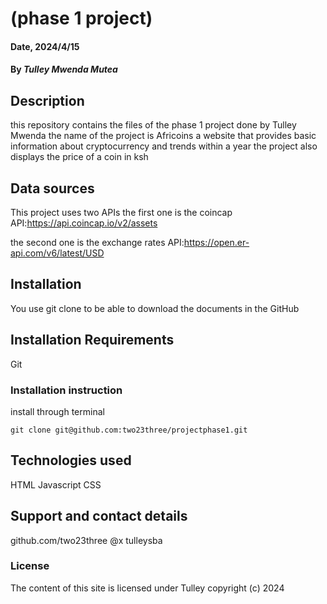 # (phase 1 project)

#### Date, 2024/4/15

#### By *Tulley Mwenda Mutea*

## Description
this repository contains the files of the phase 1 project done by Tulley Mwenda
the name of the project is Africoins a website that provides basic information 
about cryptocurrency and trends within a year
the project also displays the price of a coin in ksh
## Data sources 
This project uses two APIs
the first one is the coincap API:https://api.coincap.io/v2/assets

the second one is the exchange rates API:https://open.er-api.com/v6/latest/USD

## Installation
You use git clone to be able to download the documents in the GitHub

## Installation Requirements
Git

### Installation instruction
install through terminal
```
git clone git@github.com:two23three/projectphase1.git

```


## Technologies used
HTML
Javascript
CSS

## Support and contact details
github.com/two23three
@x tulleysba 

### License
The content of this site is licensed under Tulley
copyright (c) 2024

